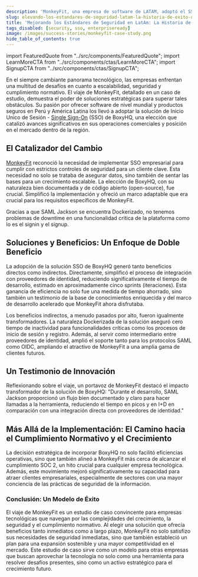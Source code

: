 ```yaml
---
description: 'MonkeyFit, una empresa de software de LATAM, adoptó el SSO de BoxyHQ para mejorar la seguridad, el cumplimiento y el alcance en el mercado. Aprende cómo su éxito puede ser tu modelo a seguir.'
slug: elevando-los-estandares-de-seguridad-latam-la-historia-de-exito-de-monkeyfit-boxyhq
title: 'Mejorando los Estándares de Seguridad en LatAm: La Historia de Éxito de MonkeyFit - BoxyHQ'
tags_disabled: [security, sso, enterpriseready]
image: /images/success-stories/monkeyfit-case-study.png
hide_table_of_contents: true
---
```


import FeaturedQuote from "../src/components/FeaturedQuote";
import LearnMoreCTA from "../src/components/ctas/LearnMoreCTA";
import SignupCTA from "../src/components/ctas/SignupCTA";

En el siempre cambiante panorama tecnológico, las empresas enfrentan una multitud de desafíos en cuanto a escalabilidad, seguridad y cumplimiento normativo. El viaje de MonkeyFit, detallado en un caso de estudio, demuestra el poder de soluciones estratégicas para superar tales obstáculos. Su pasión por ofrecer software de nivel mundial y productos seguros en Perú y América Latina los llevó a adoptar la solución de Inicio Unico de Sesión - [Single Sign-On](/enterprise-sso) (SSO) de BoxyHQ, una elección que catalizó avances significativos en sus operaciones comerciales y posición en el mercado dentro de la región.

<LearnMoreCTA label="Read the MonkeyFit case study in English" newWindow={false} url="/success-stories/elevating-latam-security-standards-the-monkeyfit-boxyhq-success-story" />

## El Catalizador del Cambio

[MonkeyFit](https://www.monkeyfitpass.com/) reconoció la necesidad de implementar SSO empresarial para cumplir con estrictos controles de seguridad para un cliente clave. Esta necesidad no solo se trataba de asegurar datos, sino también de sentar las bases para un crecimiento escalable. La elección de BoxyHQ, con su naturaleza bien documentada y de código abierto (open-source), fue crucial. Simplificó la implementación y ofreció un marco adaptable que era crucial para los requisitos específicos de MonkeyFit.

<FeaturedQuote personName="José (Pepo) Arellano" personRole="CEO & Cofundador - MonkeyFit" pictureSrc="/images/success-stories/jose-pepo-arellano-monkeyfit">
 Gracias a que SAML Jackson se encuentra Dockerizado, no tenemos problemas de downtime en una funcionalidad critica de la plataforma como lo es el signin y el signup.
</FeaturedQuote>

## Soluciones y Beneficios: Un Enfoque de Doble Beneficio

La adopción de la solución SSO de BoxyHQ generó tanto beneficios directos como indirectos. Directamente, simplificó el proceso de integración con proveedores de identidad, reduciendo significativamente el tiempo de desarrollo, estimado en aproximadamente cinco sprints (iteraciones). Esta ganancia de eficiencia no solo fue una medida de tiempo ahorrado, sino también un testimonio de la base de conocimientos enriquecida y del marco de desarrollo acelerado que MonkeyFit ahora disfrutaba.

Los beneficios indirectos, a menudo pasados por alto, fueron igualmente transformadores. La naturaleza Dockerizada de la solución aseguró cero tiempo de inactividad para funcionalidades críticas como los procesos de inicio de sesión y registro. Además, al servir como intermediario entre proveedores de identidad, amplió el soporte tanto para los protocolos SAML como OIDC, ampliando el atractivo de MonkeyFit a una amplia gama de clientes futuros.

## Un Testimonio de Innovación

Reflexionando sobre el viaje, un portavoz de MonkeyFit destacó el impacto transformador de la solución de BoxyHQ: "Durante el desarrollo, SAML Jackson proporcionó un flujo bien documentado y claro para hacer llamadas a la herramienta, reduciendo el tiempo en picos y en I+D en comparación con una integración directa con proveedores de identidad."

<SignupCTA campaign="success-story-monkeyfit-es" label="Regístrate hoy" />

## Más Allá de la Implementación: El Camino hacia el Cumplimiento Normativo y el Crecimiento

La decisión estratégica de incorporar BoxyHQ no solo facilitó eficiencias operativas, sino que también alineó a MonkeyFit más cerca de alcanzar el cumplimiento SOC 2, un hito crucial para cualquier empresa tecnológica. Además, este movimiento mejoró significativamente su capacidad para atraer clientes empresariales, especialmente de sectores con una mayor conciencia de las prácticas de seguridad de la información.

### Conclusión: Un Modelo de Éxito

El viaje de MonkeyFit es un estudio de caso convincente para empresas tecnológicas que navegan por las complejidades del crecimiento, la seguridad y el cumplimiento normativo. Al elegir una solución que ofrecía beneficios tanto inmediatos como a largo plazo, MonkeyFit no solo satisfizo sus necesidades de seguridad inmediatas, sino que también estableció un plan para una expansión sostenible y una mayor competitividad en el mercado. Este estudio de caso sirve como un modelo para otras empresas que buscan aprovechar la tecnología no solo como una herramienta para resolver desafíos presentes, sino como un activo estratégico para el crecimiento futuro.

<LearnMoreCTA label="Lea la entrevista con MonkeyFit" newWindow={false} url="/blog/aprovechando-boxyhq-sso-para-un-mayor-alcance-de-mercado-y-cumplimiento-monkeyfit" />

